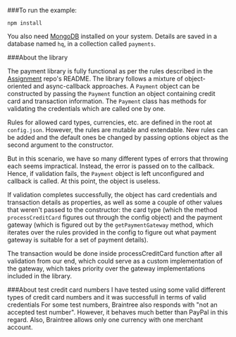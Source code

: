 ###To run the example:

    npm install


You also need [MongoDB](https://www.mongodb.org/) installed on your system. Details are saved in a database named `hq`, in a collection called `payments`.

###About the library

The payment library is fully functional as per the rules described in the [Assignment](https://github.com/HQInterview/Nodejs-Round1) repo's README. The library follows a mixture of object-oriented and async-callback approaches. A `Payment` object can be constructed by passing the `Payment` function an object containing credit card and transaction information. The `Payment` class has methods for validating the credentials which are called one by one.

Rules for allowed card types, currencies, etc. are defined in the root at `config.json`. However, the rules are mutable and extendable. New rules can be added and the default ones be changed by passing options object as the second argument to the constructor.

But in this scenario, we have so many different types of errors that throwing each seems impractical. Instead, the error is passed on to the callback. Hence, if validation fails, the `Payment` object is left unconfigured and callback is called. At this point, the object is useless.

If validation completes successfully, the object has card credentials and transaction details as properties, as well as some a couple of other values that weren't passed to the constructor: the card type (which the method `processCreditCard` figures out through the config object) and the payment gateway (which is figured out by the `getPaymentGateway` method, which iterates over the rules provided in the config to figure out what payment gateway is suitable for a set of payment details).

The transaction would be done inside processCreditCard function after all validation from our end, which could serve as a custom implementation of the gateway, which takes priority over the gateway implementations included in the library. 

###About test credit card numbers
I have tested using some valid different types of credit card numbers and it was successfull in terms of valid credentials
For some test numbers, Braintree also responds with "not an accepted test number". However, it behaves much better than PayPal in this regard. Also, Braintree allows only one currency with one merchant account.